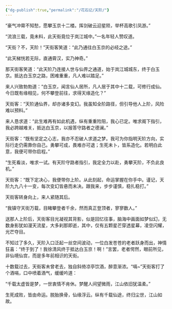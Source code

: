 ```yaml
---
{"dg-publish":true,"permalink":"/花石记/天阶/"}
---
```


“豪气冲霄不知愁，愿攀玉京十二楼。挥剑破云迎星陨，举杯高歌引凤游。”

“流浪三载，竟未料，此天街竟位于岚江城中。”一名年轻人赞叹道。

“天街？不，天阶！”天街客笑道：“此乃通往白玉京的必经之途。”

“此天梯恍若无际，直通霄汉，实乃神奇。”

那天街客笑道：“此天阶乃连接人世与仙界之通道，始于岚江城城东，终于白玉京。抵达白玉京之路，困难重重，凡人难以踏足。”

来人兴致勃勃道：“白玉京，闻言仙人居所，凡人居于其中十二载，可修行成仙。今日既有缘相见，何不攀登前往，求得天缘造化？”

天街客：“天阶通仙界，却亦诸多变幻。我虽知全阶路径，但引导他人上阶，风险难以预料。”

来人恳求道：“此生难再有如此机遇，纵有重重险阻，我心已定。唯求阁下指引，我必跨越难关，抵达白玉京，以报答守路者之德澜。”

天街客：“既有坚定之心志，我亦不忍破人求道之梦。我可为你指明天阶方向，实际行走仍需靠你自己。勇攀可成，畏难亦可退；生死未卜，皆系造化。若明白此意，我便可带你启程。”

“生死看淡，唯求一试。有天阶守路者指引，我定全力以赴，勇攀天阶，不负此良机。”

天街客：“既下定决心，我便带你上阶。从此刻起，命运掌握在你手中。谨记，天阶九九八十一变，每次变幻皆悬而未决。跟我来，步步谨慎，稳扎稳打。”

天街客转身向上，来人紧随其后。

“我镇守天街万载，目睹攀登者千余，然而真正登顶者，寥寥数人。”

送那人上阶后，天街客目光凝视其背影，似是回忆往事，脑海中画面如梦似幻，无数身影犹如漫天流星，大多刹那即逝，其中，仅有五颗星芒穿透星幕，凌空闪耀，光芒夺目。

不知过了多久，天阶入口泛起一丝空间波动，一位白发苍苍的老者跃身而出，神情狂喜：“终于到了！我徐清风终于抵达白玉京！啊！”言罢，老者愕然，眼前所见，非仙境仙宫，而是多年前相识的天街。

十数载过去，天街客未曾老去，独自斜倚凉亭饮酒，醉意渐浓。“嗝~”天街客打了个酒嗝，口中喷着酒气，缓缓吟道：

“千载太虚皆是梦，一世衷情不肯休。梦醒人间望微雨，江山依旧犹温柔。”

生死成败，皆由命运。脱胎换骨，仙缘浮云。纵有千载仙途，终归尘世，江山如故。